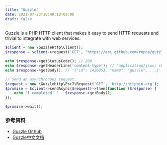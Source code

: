```yaml
---
title: "Guzzle"
date: 2021-07-23T10:49:13+08:00
draft: false
---
```


Guzzle is a PHP HTTP client that makes it easy to send HTTP requests and trivial to integrate with web services.

```php
$client = new \GuzzleHttp\Client();
$response = $client->request('GET', 'https://api.github.com/repos/guzzle/guzzle');

echo $response->getStatusCode(); // 200
echo $response->getHeaderLine('content-type'); // 'application/json; charset=utf8'
echo $response->getBody(); // '{"id": 1420053, "name": "guzzle", ...}'

// Send an asynchronous request.
$request = new \GuzzleHttp\Psr7\Request('GET', 'http://httpbin.org');
$promise = $client->sendAsync($request)->then(function ($response) {
    echo 'I completed! ' . $response->getBody();
});

$promise->wait();
```


### 参考资料

- [Guzzle Github](https://github.com/guzzle/guzzle)
- [Guzzle中文文档](https://guzzle-cn.readthedocs.io/zh_CN/latest/#)
